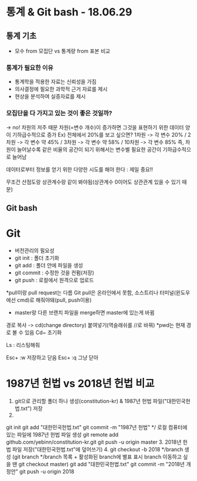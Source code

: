 # 통계 & Git bash - 18.06.29
## 통계 기초
- 모수 from 모집단 vs 통계량 from 표본 비교

### 통계가 필요한 이유
- 통계학을 적용한 자료는 신뢰성을 가짐
- 의사결정에 필요한 과학적 근거 자료를 제시
- 현상을 분석하여 실증자료를 제시

### 모집단을 다 가지고 있는 것이 좋은 것일까?
-> no! 차원의 저주 때문
차원(=변수 개수)이 증가하면 그것을 표현하기 위한 데이터 양이 기하급수적으로 증가
Ex) 전체에서 20%를 보고 싶으면? 1차원 -> 각 변수 20% / 2차원 -> 각 변수 약 45% / 3차원 -> 각 변수 약 58% / 10차원 -> 각 변수 85%
즉, 차원이 늘어날수록 같은 비율의 공간이 되기 위해서는 변수별 필요한 공간이 기하급수적으로 늘어남

데이터로부터 정보를 얻기 위한 다양한 시도를 해야 한다 : 제일 중요!!

무조건 산점도랑 상관계수랑 같이 봐야됨(상관계수 0이어도 상관관계 있을 수 있기 때문)

## Git bash
# Git
- 버전관리의 필요성
- git init : 폴더 초기화
- git add : 폴더 안에 파일을 생성
- git commit : 수정한 것을 컨펌(저장)
- git push : 로컬에서 원격으로 업로드

*pull이랑 pull request는 다름
Git pull은 온라인에서 못함, 소스트리나 터미널(윈도우에선 cmd)로 해줘야돼(pull, push이용)

- master랑 다른 브랜치 파일을 merge하면 master에 있는게 바뀜

경로 복사 -> cd(change directory) 붙여넣기(역슬래쉬를 //로 바꿔)
*pwd는 현재 경로 볼 수 있음
Cd~ 초기화

Ls : 리스팅해줘

Esc+ :w  저장하고 닫음
Esc+ :q  그냥 닫아

# 1987년 헌법 vs 2018년 헌법 비교
1. git으로 관리할 폴더 하나 생성(constitution-kr) & 1987년 헌법 파일("대한민국헌법.txt") 저장
2. 
git init
git add "대한민국헌법.txt"
git commit -m "1987년 헌법"   */ 로컬 컴퓨터에 있는 파일에 1987년 헌법 파일 생성
git remote add github.com/yebinn/constitution-kr.git
git push -u origin master
3. 2018년 헌법 파일 저장("대한민국헌법.txt"에 덮어쓰기)
4.
git checkout -b 2018    */branch 생성
(git branch    */branch 목록 + 활성화된 branch에 별표 표시
branch 이동하고 싶을 땐 git checkout master)
git add "대한민국헌법.txt"
git commit -m "2018년 개정안"
git push -u origin 2018
